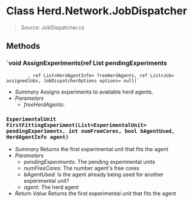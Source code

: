 # Class Herd.Network.JobDispatcher
> Source: JobDispatcher.cs
## Methods
### `void AssignExperiments(ref List<ExperimentalUnit> pendingExperiments
            , ref List<HerdAgentInfo> freeHerdAgents, ref List<Job> assignedJobs, JobDispatcherOptions options= null)`
* *Summary*
  Assigns experiments to available herd agents.
* *Parameters*
  * _freeHerdAgents_: 
### `ExperimentalUnit FirstFittingExperiment(List<ExperimentalUnit> pendingExperiments, int numFreeCores, bool bAgentUsed, HerdAgentInfo agent)`
* *Summary*
  Returns the first experimental unit that fits the agent
* *Parameters*
  * _pendingExperiments_: The pending experimental units
  * _numFreeCores_: The number agent's free cores
  * _bAgentUsed_: Is the agent already being used for another experimental unit?
  * _agent_: The herd agent
* *Return Value*
  Returns the first experimental unit that fits the agent
